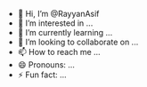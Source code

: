 - 👋 Hi, I’m @RayyanAsif
- 👀 I’m interested in ...
- 🌱 I’m currently learning ...
- 💞️ I’m looking to collaborate on ...
- 📫 How to reach me ...
- 😄 Pronouns: ...
- ⚡ Fun fact: ...

<!---
RayyanAsif/RayyanAsif is a ✨ special ✨ repository because its `README.md` (this file) appears on your GitHub profile.
You can click the Preview link to take a look at your changes.
---
Hello! This is Rayyan Asif, I did my A-level's from Cedar College. I chose CS for better career opportunity and I chose FAST becaue it was the only option I was left with.
I expect an amazing journey ahead Thats all from my side!.

![alt tt]([)](https://www.google.com/url?sa=i&url=https%3A%2F%2Fmyoctocat.com%2F&psig=AOvVaw20hgJYD-UEaBKYuYfEzvbI&ust=1725220219408000&source=images&cd=vfe&opi=89978449&ved=0CBQQjRxqFwoTCNj0r6SAoIgDFQAAAAAdAAAAABAE)


